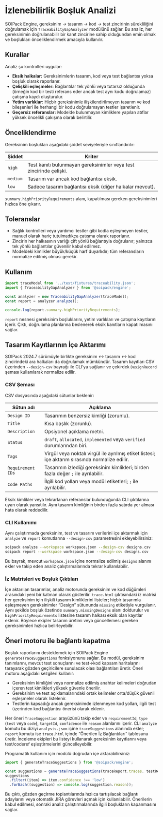 # İzlenebilirlik Boşluk Analizi

SOIPack Engine, gereksinim → tasarım → kod → test zincirinin sürekliliğini doğrulamak için `TraceabilityGapAnalyzer` modülünü sağlar. Bu analiz, her gereksinimin doğrulanabilir bir kanıt zincirine sahip olduğundan emin olmak ve boşlukları önceliklendirmek amacıyla kullanılır.

## Kurallar

Analiz şu kontrolleri uygular:

- **Eksik halkalar:** Gereksinimlerin tasarım, kod veya test bağlantısı yoksa boşluk olarak raporlanır.
- **Çelişkili eşleşmeler:** Bağlantılar tek yönlü veya tutarsız olduğunda (örneğin kod bir testi referans eder ancak test aynı kodu doğrulamaz) çatışma kaydı oluşturulur.
- **Yetim varlıklar:** Hiçbir gereksinimle ilişkilendirilmeyen tasarım ve kod bileşenleri ile herhangi bir kodu doğrulamayan testler işaretlenir.
- **Geçersiz referanslar:** Modelde bulunmayan kimliklere yapılan atıflar yüksek öncelikli çakışma olarak belirtilir.

## Önceliklendirme

Gereksinim boşlukları aşağıdaki şiddet seviyeleriyle sınıflandırılır:

| Şiddet | Kriter |
| ------ | ------ |
| `high` | Test kanıtı bulunmayan gereksinimler veya test zincirinde çelişki. |
| `medium` | Tasarım var ancak kod bağlantısı eksik. |
| `low` | Sadece tasarım bağlantısı eksik (diğer halkalar mevcut). |

`summary.highPriorityRequirements` alanı, kapatılması gereken gereksinimleri hızlıca öne çıkarır.

## Toleranslar

- Sağlık kontrolleri veya yardımcı testler gibi kodla eşleşmeyen testler, manuel olarak hariç tutulmadıkça çatışma olarak raporlanır.
- Zincirin her halkasının varlığı çift yönlü bağlantıyla doğrulanır; yalnızca tek yönlü bağlantılar güvenilir kabul edilmez.
- Modeldeki kimlikler büyük/küçük harf duyarlıdır; tüm referansların normalize edilmiş olması gerekir.

## Kullanım

```ts
import traceModel from '../test/fixtures/traceability.json';
import { TraceabilityGapAnalyzer } from '@soipack/engine';

const analyzer = new TraceabilityGapAnalyzer(traceModel);
const report = analyzer.analyze();

console.log(report.summary.highPriorityRequirements);
```

`report` nesnesi gereksinim boşluklarını, yetim varlıkları ve çatışma kayıtlarını içerir. Çıktı, doğrulama planlarına beslenerek eksik kanıtların kapatılmasını sağlar.

## Tasarım Kayıtlarının İçe Aktarımı

SOIPack 2024.7 sürümüyle birlikte gereksinim ↔ tasarım ↔ kod zincirindeki ara halkaları da doğrulamak mümkündür. Tasarım kayıtları CSV üzerinden `--design-csv` bayrağı ile CLI'ya sağlanır ve çekirdek `DesignRecord` şeması kullanılarak normalize edilir.

### CSV Şeması

CSV dosyasında aşağıdaki sütunlar beklenir:

| Sütun adı | Açıklama |
| --- | --- |
| `Design ID` | Tasarımın benzersiz kimliği (zorunlu). |
| `Title` | Kısa başlık (zorunlu). |
| `Description` | Opsiyonel açıklama metni. |
| `Status` | `draft`, `allocated`, `implemented` veya `verified` durumlarından biri. |
| `Tags` | Virgül veya noktalı virgül ile ayrılmış etiket listesi; içe aktarım sırasında normalize edilir. |
| `Requirement IDs` | Tasarımın izlediği gereksinim kimlikleri; birden fazla değer `;` ile ayrılabilir. |
| `Code Paths` | İlgili kod yolları veya modül etiketleri; `;` ile ayrılabilir. |

Eksik kimlikler veya tekrarlanan referanslar bulunduğunda CLI çıktılarına uyarı olarak yansıtılır. Aynı tasarım kimliğinin birden fazla satırda yer alması hata olarak reddedilir.

### CLI Kullanımı

Aynı çalıştırmada gereksinim, test ve tasarım verilerini içe aktarmak için `analyze` ve `report` komutlarına `--design-csv` parametresini ekleyebilirsiniz:

```bash
soipack analyze --workspace workspace.json --design-csv designs.csv
soipack report --workspace workspace.json --design-csv designs.csv
```

Bu bayrak, mevcut `workspace.json` içine normalize edilmiş `designs` alanını ekler ve takip eden analiz çalıştırmalarında tekrar kullanılabilir.

### İz Matrisleri ve Boşluk Çıktıları

İçe aktarılan tasarımlar, analiz motorunda gereksinim ve kod düğümleri arasındaki yeni bir katman olarak gösterilir. `trace.html` çıktısındaki iz matrisi her gereksinim için ilişkili tasarım kimliklerini listeler; hiçbir tasarımla eşleşmeyen gereksinimler “Design” sütununda `missing` etiketiyle vurgulanır. Aynı şekilde boşluk özetinde `summary.missingDesigns` alanı doldurulur ve `highPriorityRequirements` listesine tasarım halkası eksik olan kayıtlar eklenir. Böylece ekipler tasarım üretimi veya güncellemesi gereken gereksinimleri hızlıca belirleyebilir.

## Öneri motoru ile bağlantı kapatma

Boşluk raporlarını desteklemek için SOIPack Engine `generateTraceSuggestions` fonksiyonunu sağlar. Bu modül, gereksinim tanımlarını, mevcut test sonuçlarını ve test→kod kapsam haritalarını tarayarak gözden geçiricilere sunulacak olası bağlantıları üretir. Öneri motoru aşağıdaki sezgileri kullanır:

- Gereksinim kimliğini veya normalize edilmiş anahtar kelimeleri doğrudan içeren test kimlikleri yüksek güvenle önerilir.
- Gereksinim ve test açıklamalarındaki ortak kelimeler orta/düşük güvenli eşleşmeler olarak listelenir.
- Testlerin kapsadığı ancak gereksinimde izlenmeyen kod yolları, ilgili test üzerinden kod bağlantısı önerisi olarak eklenir.

Her öneri `TraceSuggestion` arayüzünü takip eder ve `requirementId`, `type` (`test` veya `code`), `targetId`, `confidence` ile `reason` alanlarını içerir. CLI `analyze` komutu bu diziyi `analysis.json` içine `traceSuggestions` alanında ekler; `report` komutu ise `trace.html` içinde “Önerilen İz Bağlantıları” tablosunu üretir. İnceleme ekipleri bu listeyi kullanarak gereksinim kayıtlarını veya test/coderef eşleştirmelerini güncelleyebilir.

Programatik kullanım için modülü doğrudan içe aktarabilirsiniz:

```ts
import { generateTraceSuggestions } from '@soipack/engine';

const suggestions = generateTraceSuggestions(traceReport.traces, testResults, coverageMap);
suggestions
  .filter((item) => item.confidence !== 'low')
  .forEach((suggestion) => console.log(suggestion.reason));
```

Bu çıktı, gözden geçirme toplantılarında hızlıca tartışılacak bağlantı adaylarını veya otomatik JIRA görevleri açmak için kullanılabilir. Önerilerin kabul edilmesi, sonraki analiz çalıştırmalarında ilgili boşlukların kapanmasını sağlar.
